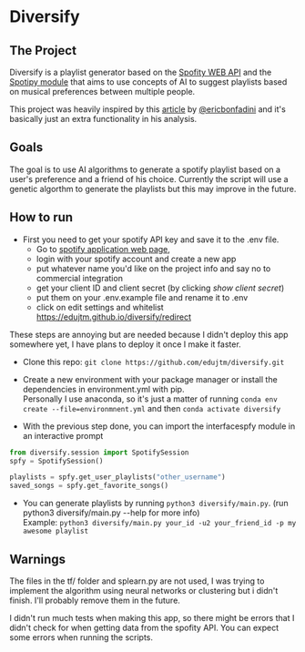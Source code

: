 # Diversify

## The Project

Diversify is a playlist generator based on the [Spofity WEB API](https://developer.spotify.com/web-api/) and the [Spotipy module](http://spotipy.readthedocs.io/en/latest/)
that aims to use concepts of AI to suggest playlists based on musical preferences between multiple people.

This project was heavily inspired by this [article](https://dev.to/ericbonfadini/finding-my-new-favorite-song-on-spotify-4lgc) by 
[@ericbonfadini](https://twitter.com/ericbonfadini) and it's basically just an extra functionality in his analysis.

## Goals

The goal is to use AI algorithms to generate a spotify playlist based on a user's preference and
a friend of his choice. Currently the script will use a genetic algorthm to generate the playlists
but this may improve in the future.

## How to run

- First you need to get your spotify API key and save it to the .env file. 
	- Go to [spotify application web page](https://developer.spotify.com/dashboard/),
	- login with your spotify account and create a new app
	- put whatever name you'd like on the project info and say no to commercial integration
	- get your client ID and client secret (by clicking *show client secret*)
	- put them on your .env.example file and rename it to .env 
	- click on edit settings and whitelist https://edujtm.github.io/diversify/redirect

These steps are annoying but are needed because I didn't deploy this app somewhere yet, I have plans to deploy it once I make it faster.

- Clone this repo: `git clone https://github.com/edujtm/diversify.git`

- Create a new environment with your package manager or install the dependencies in environment.yml with pip. <br/>
	Personally I use anaconda, so it's just a matter of running `conda env create --file=environmnent.yml` and then `conda activate diversify`

- With the previous step done, you can import the interfacespfy module in an interactive prompt

```Python
from diversify.session import SpotifySession
spfy = SpotifySession()

playlists = spfy.get_user_playlists("other_username")
saved_songs = spfy.get_favorite_songs()
```

- You can generate playlists by running `python3 diversify/main.py`. (run python3 diversify/main.py --help for more info) <br/>
    Example: `python3 diversify/main.py your_id -u2 your_friend_id -p my awesome playlist`

## Warnings
	
The files in the tf/ folder and splearn.py are not used, I was trying to implement the algorithm using neural networks or clustering but i didn't finish. I'll probably remove them in the future.

I didn't run much tests when making this app, so there might be errors that I didn't check for when getting data from the spofity API. You can expect some errors when running the scripts.
